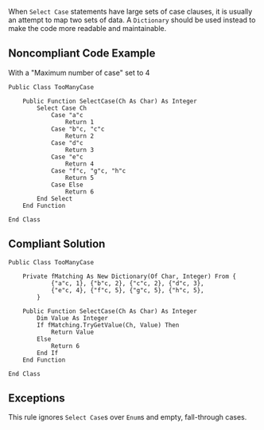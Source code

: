 
When `Select Case` statements have large sets of case clauses, it is usually an attempt to map two sets of data. A `Dictionary` should be used instead to make the code more readable and maintainable.

## Noncompliant Code Example

With a "Maximum number of case" set to 4


    Public Class TooManyCase
    
        Public Function SelectCase(Ch As Char) As Integer
            Select Case Ch
                Case "a"c
                    Return 1
                Case "b"c, "c"c
                    Return 2
                Case "d"c
                    Return 3
                Case "e"c
                    Return 4
                Case "f"c, "g"c, "h"c
                    Return 5
                Case Else
                    Return 6
            End Select
        End Function
    
    End Class


## Compliant Solution


    Public Class TooManyCase
    
        Private fMatching As New Dictionary(Of Char, Integer) From {
                {"a"c, 1}, {"b"c, 2}, {"c"c, 2}, {"d"c, 3},
                {"e"c, 4}, {"f"c, 5}, {"g"c, 5}, {"h"c, 5},
            }
    
        Public Function SelectCase(Ch As Char) As Integer
            Dim Value As Integer
            If fMatching.TryGetValue(Ch, Value) Then
                Return Value
            Else
                Return 6
            End If
        End Function
    
    End Class


## Exceptions

This rule ignores `Select Case`s over `Enum`s and empty, fall-through cases.
